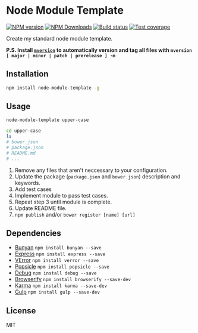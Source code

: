 # Node Module Template

[![NPM version][npm-image]][npm-url]
[![NPM Downloads][downloads-image]][downloads-url]
[![Build status][travis-image]][travis-url]
[![Test coverage][coveralls-image]][coveralls-url]

Create my standard node module template.

**P.S. Install [`mversion`](https://github.com/mikaelbr/mversion) to automatically version and tag all files with `mversion [ major | minor | patch | prerelease ] -m`**

## Installation

```sh
npm install node-module-template -g
```

## Usage

```sh
node-module-template upper-case

cd upper-case
ls
# bower.json
# package.json
# README.md
# ...
```

1. Remove any files that aren't neccessary to your configuration.
2. Update the package (`package.json` and `bower.json`) description and keywords.
3. Add test cases
4. Implement module to pass test cases.
5. Repeat step 3 until module is complete.
6. Update README file.
7. `npm publish` and/or `bower register [name] [url]`

## Dependencies

* [Bunyan](https://github.com/trentm/node-bunyan) `npm install bunyan --save`
* [Express](https://github.com/strongloop/express) `npm install express --save`
* [VError](https://github.com/davepacheco/node-verror) `npm install verror --save`
* [Popsicle](https://github.com/blakeembrey/popsicle) `npm install popsicle --save`
* [Debug](https://github.com/visionmedia/debug) `npm install debug --save`
* [Browserify](https://github.com/substack/node-browserify) `npm install browserify --save-dev`
* [Karma](https://github.com/karma-runner/karma) `npm install karma --save-dev`
* [Gulp](https://github.com/gulpjs/gulp) `npm install gulp --save-dev`

## License

MIT

[npm-image]: https://img.shields.io/npm/v/node-module-template.svg?style=flat
[npm-url]: https://npmjs.org/package/node-module-template
[travis-image]: https://img.shields.io/travis/blakeembrey/node-module-template.svg?style=flat
[travis-url]: https://travis-ci.org/blakeembrey/node-module-template
[coveralls-image]: https://img.shields.io/coveralls/blakeembrey/node-module-template.svg?style=flat
[coveralls-url]: https://coveralls.io/r/blakeembrey/node-module-template?branch=master
[downloads-image]: https://img.shields.io/npm/dm/node-module-template.svg?style=flat
[downloads-url]: https://npmjs.org/package/node-module-template
